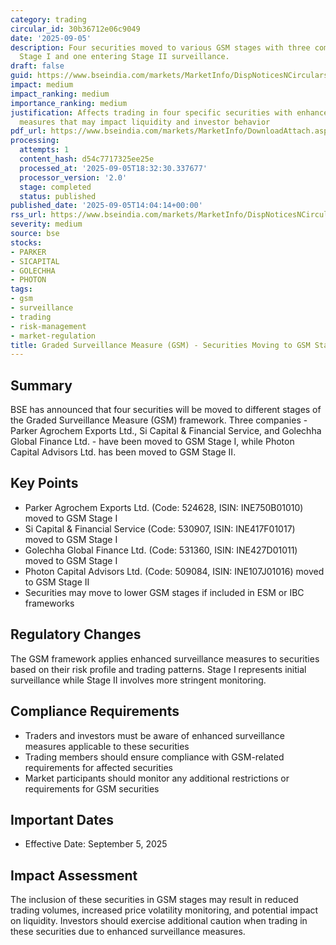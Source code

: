 ```yaml
---
category: trading
circular_id: 30b36712e06c9049
date: '2025-09-05'
description: Four securities moved to various GSM stages with three companies entering
  Stage I and one entering Stage II surveillance.
draft: false
guid: https://www.bseindia.com/markets/MarketInfo/DispNoticesNCirculars.aspx?Noticeid={B4DF5372-6886-4193-A3FE-D17AB5B1FC78}&noticeno=20250905-37&dt=09/05/2025&icount=37&totcount=59&flag=0
impact: medium
impact_ranking: medium
importance_ranking: medium
justification: Affects trading in four specific securities with enhanced surveillance
  measures that may impact liquidity and investor behavior
pdf_url: https://www.bseindia.com/markets/MarketInfo/DownloadAttach.aspx?id=20250905-37&attachedId=87b6cb58-10b5-493e-9002-9b02695251e9
processing:
  attempts: 1
  content_hash: d54c7717325ee25e
  processed_at: '2025-09-05T18:32:30.337677'
  processor_version: '2.0'
  stage: completed
  status: published
published_date: '2025-09-05T14:04:14+00:00'
rss_url: https://www.bseindia.com/markets/MarketInfo/DispNoticesNCirculars.aspx?Noticeid={B4DF5372-6886-4193-A3FE-D17AB5B1FC78}&noticeno=20250905-37&dt=09/05/2025&icount=37&totcount=59&flag=0
severity: medium
source: bse
stocks:
- PARKER
- SICAPITAL
- GOLECHHA
- PHOTON
tags:
- gsm
- surveillance
- trading
- risk-management
- market-regulation
title: Graded Surveillance Measure (GSM) - Securities Moving to GSM Stages
---
```


## Summary

BSE has announced that four securities will be moved to different stages of the Graded Surveillance Measure (GSM) framework. Three companies - Parker Agrochem Exports Ltd., Si Capital & Financial Service, and Golechha Global Finance Ltd. - have been moved to GSM Stage I, while Photon Capital Advisors Ltd. has been moved to GSM Stage II.

## Key Points

- Parker Agrochem Exports Ltd. (Code: 524628, ISIN: INE750B01010) moved to GSM Stage I
- Si Capital & Financial Service (Code: 530907, ISIN: INE417F01017) moved to GSM Stage I
- Golechha Global Finance Ltd. (Code: 531360, ISIN: INE427D01011) moved to GSM Stage I
- Photon Capital Advisors Ltd. (Code: 509084, ISIN: INE107J01016) moved to GSM Stage II
- Securities may move to lower GSM stages if included in ESM or IBC frameworks

## Regulatory Changes

The GSM framework applies enhanced surveillance measures to securities based on their risk profile and trading patterns. Stage I represents initial surveillance while Stage II involves more stringent monitoring.

## Compliance Requirements

- Traders and investors must be aware of enhanced surveillance measures applicable to these securities
- Trading members should ensure compliance with GSM-related requirements for affected securities
- Market participants should monitor any additional restrictions or requirements for GSM securities

## Important Dates

- Effective Date: September 5, 2025

## Impact Assessment

The inclusion of these securities in GSM stages may result in reduced trading volumes, increased price volatility monitoring, and potential impact on liquidity. Investors should exercise additional caution when trading in these securities due to enhanced surveillance measures.